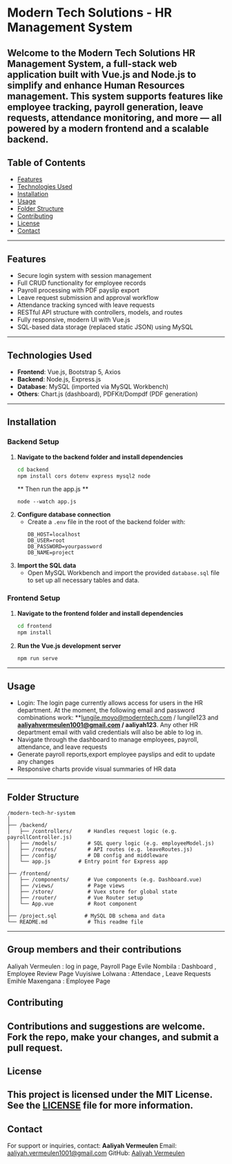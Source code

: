 # Modern Tech Solutions - HR Management System
Welcome to the **Modern Tech Solutions HR Management System**, a full-stack web application built with Vue.js and Node.js to simplify and enhance Human Resources management. This system supports features like employee tracking, payroll generation, leave requests, attendance monitoring, and more — all powered by a modern frontend and a scalable backend.
---
## Table of Contents
- [Features](#features)
- [Technologies Used](#technologies-used)
- [Installation](#installation)
- [Usage](#usage)
- [Folder Structure](#folder-structure)
- [Contributing](#contributing)
- [License](#license)
- [Contact](#contact)
---
## Features
- Secure login system with session management
- Full CRUD functionality for employee records
- Payroll processing with PDF payslip export
- Leave request submission and approval workflow
- Attendance tracking synced with leave requests
- RESTful API structure with controllers, models, and routes
- Fully responsive, modern UI with Vue.js
- SQL-based data storage (replaced static JSON) using MySQL
---
## Technologies Used
- **Frontend**: Vue.js, Bootstrap 5, Axios
- **Backend**: Node.js, Express.js
- **Database**: MySQL (imported via MySQL Workbench)
- **Others**: Chart.js (dashboard), PDFKit/Dompdf (PDF generation)
---
## Installation
### Backend Setup
1. **Navigate to the backend folder and install dependencies**
   ```bash
   cd backend
   npm install cors dotenv express mysql2 node
   ```
   ** Then run the app.js **
   ```
   node --watch app.js
   ```
2. **Configure database connection**
   - Create a `.env` file in the root of the backend folder with:
     ```env
     DB_HOST=localhost
     DB_USER=root
     DB_PASSWORD=yourpassword
     DB_NAME=project
     ```
3. **Import the SQL data**
   - Open MySQL Workbench and import the provided `database.sql` file to set up all necessary tables and data.
### Frontend Setup
1. **Navigate to the frontend folder and install dependencies**
   ```bash
   cd frontend
   npm install
   ```
2. **Run the Vue.js development server**
   ```bash
   npm run serve
   ```
---
## Usage
- Login:
 The login page currently allows access for users in the HR department. At the moment, the following email and password combinations work: **[lungile.moyo@moderntech.com](mailto:lungile.moyo@moderntech.com) / lungile123 and **[aaliyahvermeulen1001@gmail.com](mailto:aaliyahvermeulen1001@gmail.com) / aaliyah123**. Any other HR department email with valid credentials will also be able to log in.
- Navigate through the dashboard to manage employees, payroll, attendance, and leave requests
- Generate payroll reports,export employee payslips and edit to update any changes
- Responsive charts provide visual summaries of HR data
---
## Folder Structure
```
/modern-tech-hr-system
│
├── /backend/
│   ├── /controllers/     # Handles request logic (e.g. payrollController.js)
│   ├── /models/          # SQL query logic (e.g. employeeModel.js)
│   ├── /routes/          # API routes (e.g. leaveRoutes.js)
│   ├── /config/          # DB config and middleware
│   └── app.js         # Entry point for Express app
│
├── /frontend/
│   ├── /components/      # Vue components (e.g. Dashboard.vue)
│   ├── /views/           # Page views
│   ├── /store/           # Vuex store for global state
│   ├── /router/          # Vue Router setup
│   └── App.vue           # Root component
│
├── /project.sql         # MySQL DB schema and data
└── README.md             # This readme file
```
---
## Group members and their contributions
Aaliyah Vermeulen : log in page, Payroll Page
Evile Nombila : Dashboard , Employee Review Page
Vuyisiwe Lolwana : Attendace , Leave Requests
Emihle Maxengana : Employee Page
## Contributing
Contributions and suggestions are welcome.
Fork the repo, make your changes, and submit a pull request.
---
## License
This project is licensed under the MIT License. See the [LICENSE](LICENSE) file for more information.
---
## Contact
For support or inquiries, contact:
**Aaliyah Vermeulen**
Email: aaliyah.vermeulen1001@gmail.com
GitHub: [Aaliyah Vermeulen](https://github.com/AaliyahVer)
